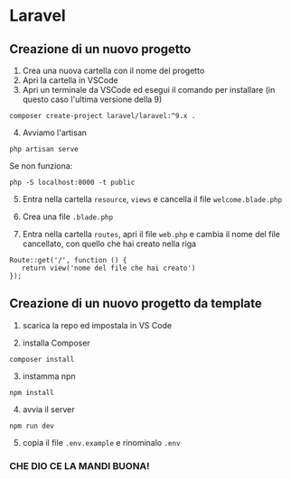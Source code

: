 # Laravel

## Creazione di un nuovo progetto

1. Crea una nuova cartella con il nome del progetto
2. Apri la cartella in VSCode
3. Apri un terminale da VSCode ed esegui il comando per installare (in questo caso l'ultima versione della 9)

```
composer create-project laravel/laravel:^9.x .
```

4. Avviamo l'artisan

```
php artisan serve
```

Se non funziona:

```
php -S localhost:8000 -t public
```

5. Entra nella cartella `resource`, `views` e cancella il file `welcome.blade.php`

6. Crea una file `.blade.php`

7. Entra nella cartella `routes`, apri il file `web.php` e cambia il nome del file cancellato, con quello che hai creato nella riga

```
Route::get('/', function () {
   return view('nome del file che hai creato')
});
```

## Creazione di un nuovo progetto da template

1. scarica la repo ed impostala in VS Code

2. installa Composer

```
composer install
```

3. instamma npn

```
npm install
```

4. avvia il server

```
npm run dev
```

5. copia il file `.env.example` e rinominalo `.env`

### CHE DIO CE LA MANDI BUONA!
